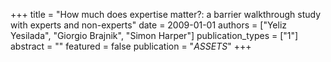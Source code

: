 +++
title = "How much does expertise matter?: a barrier walkthrough study with experts and non-experts"
date = 2009-01-01
authors = ["Yeliz Yesilada", "Giorgio Brajnik", "Simon Harper"]
publication_types = ["1"]
abstract = ""
featured = false
publication = "*ASSETS*"
+++

